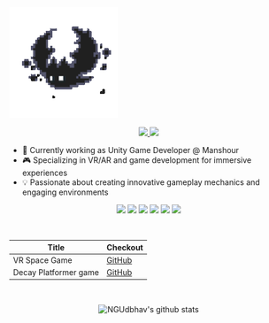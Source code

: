  ![](https://github.com/KimiyaPoozesh/KimiyaPoozesh/blob/main/bat.gif) 


<div align="center">

<a href="https://www.linkedin.com/in/kimiya-poozesh" target="_blank">
    <img src="https://img.shields.io/badge/KimiyaPoozesh%20-%230077B5.svg?&style=for-the-badge&logo=linkedin&logoColor=white" />
</a>

<a href="https://www.instagram.com/i_kimiy_a" target="_blank">
    <img src="https://img.shields.io/badge/KimiyaPoozesh%20-%23E4405F.svg?&style=for-the-badge&logo=Instagram&logoColor=white" />
</a>

</div>

* 🔭 Currently working as Unity Game Developer @ Manshour
* 🎮 Specializing in VR/AR and game development for immersive experiences
* 💡 Passionate about creating innovative gameplay mechanics and engaging environments

<div align="center">

<img src="https://img.shields.io/badge/Unity%20-%23000000.svg?&style=for-the-badge&logo=unity&logoColor=white"/> <img src="https://img.shields.io/badge/CSharp%20-%23239120.svg?&style=for-the-badge&logo=csharp&logoColor=white"/> <img src="https://img.shields.io/badge/Game%20Development%20-%23323330.svg?&style=for-the-badge&logo=gamepad&logoColor=white"/> <img src="https://img.shields.io/badge/VR%20-%23404d59.svg?&style=for-the-badge&logo=oculus&logoColor=white"/> <img src="https://img.shields.io/badge/AR%20-%23FF6F00.svg?&style=for-the-badge&logo=augmentedreality&logoColor=white"/> <img src="https://img.shields.io/badge/Meta%20Quest%20-%234ea94b.svg?&style=for-the-badge&logo=meta&logoColor=white"/>

</div>
<br/>
<div align="center">

Title | Checkout
--- | ---
VR Space Game	 |  <a href="https://github.com/KimiyaPoozesh/XR-V3.0">GitHub</a>
Decay Platformer game | <a href="https://github.com/Brain-Damage-Games/Second-Project">GitHub</a>


</div>
<br/>
<div align="center">

![NGUdbhav's github stats](https://github-readme-stats.vercel.app/api?username=KimiyaPoozesh&show_icons=true&theme=dark)
  
</div>
<br />
